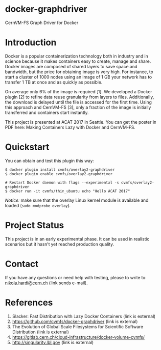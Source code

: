 # docker-graphdriver
CernVM-FS Graph Driver for Docker

# Introduction

Docker is a popular containerization technology both in industry and in science
because it makes containers easy to create, manage and share. Docker images are
composed of shared layers to save space and bandwidth, but the price for
obtaining image is very high. For instance, to start a cluster of 1000 nodes
using an image of 1 GB your network has to transfer 1 TB at once and as quickly
as possible.

On average only 6% of the image is required [1]. We developed a Docker plugin
[2] to refine data reuse granularity from layers to files. Additionally, the
download is delayed until the file is accessed for the first time. Using this
approach and CernVM-FS [3], only a fraction of the image is initially
transferred and containers start instantly.

This project is presented at ACAT 2017 in Seattle. You can get the poster in PDF
here: Making Containers Lazy with Docker and CernVM-FS.

# Quickstart

You can obtain and test this plugin this way:

```
$ docker plugin install cvmfs/overlay2-graphdriver
$ docker plugin enable cvmfs/overlay2-graphdriver

# Restart Docker daemon with flags --experimental -s cvmfs/overlay2-graphdriver
$ docker run -it cvmfs/thin_ubuntu echo "Hello ACAT 2017"
```

*Notice:* make sure that the overlay Linux kernel module is available and loaded
(`sudo modprobe overlay`).

# Project Status

This project is in an early experimental phase. It can be used in realistic
scenarios but it hasn't yet reached production quality.

# Contact

If you have any questions or need help with testing, please to write to
nikola.hardi@cern.ch (link sends e-mail).

# References

  1. Slacker: Fast Distribution with Lazy Docker Containers (link is external)
  2. https://github.com/cvmfs/docker-graphdriver (link is external)
  3. The Evolution of Global Scale Filesystems for Scientific Software Distribution (link is external)
  4. https://gitlab.cern.ch/cloud-infrastructure/docker-volume-cvmfs/
  5. http://singularity.lbl.gov (link is external)

